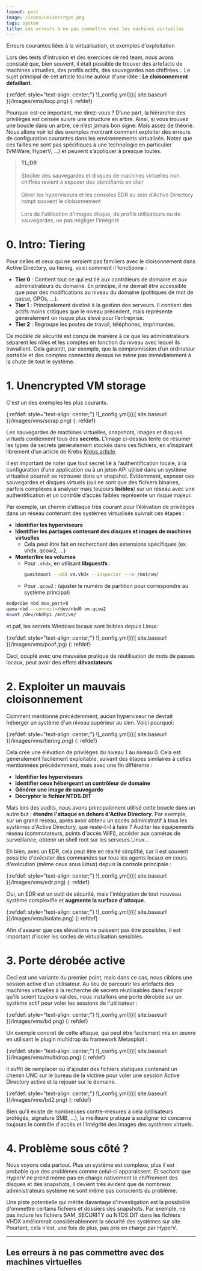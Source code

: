 ```yaml
---
layout: post
image: /icons/uniseccrypt.png
tags: system
title: Les erreurs à ne pas commettre avec les machines virtuelles
---
```


Erreurs courantes liées à la virtualisation, et exemples d'exploitation<br>

Lors des tests d'intrusion et des exercices de red team, nous avons constaté que, bien souvent, il était possible de trouver des artefacts de machines virtuelles, des profils actifs, des sauvegardes non chiffrées... Le sujet principal de cet article tourne autour d'une idée : **Le cloisonnement défaillant**.

{:refdef: style="text-align: center;"}
![_config.yml]({{ site.baseurl }}/images/vms/loop.png)
{: refdef}

Pourquoi est-ce important, me direz-vous ? D’une part, la hiérarchie des privilèges est censée suivre une structure en arbre. Ainsi, si vous trouvez une boucle dans un arbre, ce n’est jamais bon signe. Mais assez de théorie. Nous allons voir ici des exemples montrant comment exploiter des erreurs de configuration courantes dans les environnements virtualisés. Notez que ces failles ne sont pas spécifiques à une technologie en particulier (VMWare, HyperV, ...) et peuvent s’appliquer à presque toutes.

> **TL;DR**<br>  
> Stocker des sauvegardes et disques de machines virtuelles non chiffrés revient à exposer des identifiants en clair<br>  
> Gérer les hyperviseurs et les consoles EDR au sein d'Active Directory rompt souvent le cloisonnement<br>  
> Lors de l'utilisation d'images disque, de profils utilisateurs ou de sauvegardes, ne pas négliger l'intégrité<br>

# 0. Intro: Tiering

Pour celles et ceux qui ne seraient pas familiers avec le cloisonnement dans Active Directory, ou tiering, voici comment il fonctionne :  

* **Tier 0** : Contient tout ce qui est lié aux contrôleurs de domaine et aux administrateurs du domaine. En principe, il ne devrait être accessible que pour des modifications au niveau du domaine (politiques de mot de passe, GPOs, …).  
* **Tier 1** : Principalement destiné à la gestion des serveurs. Il contient des actifs moins critiques que le niveau précédent, mais représente généralement un risque plus élevé pour l’entreprise.  
* **Tier 2** : Regroupe les postes de travail, téléphones, imprimantes.  

Ce modèle de sécurité est conçu de manière à ce que les administrateurs séparent les rôles et les comptes en fonction du niveau avec lequel ils travaillent. Cela garantit, par exemple, que la compromission d’un ordinateur portable et des comptes connectés dessus ne mène pas immédiatement à la chute de tout le système.

# 1. Unencrypted VM storage

C'est un des exemples les plus courants.


{:refdef: style="text-align: center;"}
![_config.yml]({{ site.baseurl }}/images/vms/scrap.png)
{: refdef}

Les sauvegardes de machines virtuelles, snapshots, images et disques virtuels contiennent tous des **secrets**. L’image ci-dessus tente de résumer les types de secrets généralement stockés dans ces fichiers, en s’inspirant librement d’un article de Krebs [Krebs article](https://krebsonsecurity.com/2012/10/the-scrap-value-of-a-hacked-pc-revisited/).  

Il est important de noter que tout secret lié à l’authentification locale, à la configuration d’une application ou à un jeton API utilisé dans un système virtualisé pourrait se retrouver dans un snapshot. Évidemment, exposer ces sauvegardes et disques virtuels (qui ne sont que des fichiers binaires, parfois complexes à analyser mais toujours **lisibles**) sur un réseau avec une authentification et un contrôle d’accès faibles représente un risque majeur.  

Par exemple, un chemin d’attaque très courant pour l’élévation de privilèges dans un réseau contenant des systèmes virtualisés suivrait ces étapes :  

* **Identifier les hyperviseurs**  
* **Identifier les partages contenant des disques et images de machines virtuelles**  
    * Cela peut être fait en recherchant des extensions spécifiques (ex. vhdx, qcow2, …)  
* **Monter/lire les volumes**  
    * Pour `.vhdx`, en utilisant **libguestfs** :  
      ```bash
      guestmount --add vm.vhdx --inspector --ro /mnt/vm/
      ```  
    * Pour `.qcow2` : (ajuster le numéro de partition pour correspondre au système principal)
```bash
modprobe nbd max_part=8
qemu-nbd --connect=/dev/nbd0 vm.qcow2
mount /dev/nbd0p1 /mnt/vm/
```

et paf, les secrets Windows locaux sont lisibles depuis Linux:

{:refdef: style="text-align: center;"}
![_config.yml]({{ site.baseurl }}/images/vms/poof.jpg)
{: refdef}

Ceci, couplé avec une mauvaise pratique de réutilisation de mots de passes locaux, peut avoir des effets **dévastateurs**

# 2. Exploiter un mauvais cloisonnement

Comment mentionné précédemment, aucun hyperviseur ne devrait héberger un système d'un niveau supérieur au sien. Voici pourquoi:

{:refdef: style="text-align: center;"}
![_config.yml]({{ site.baseurl }}/images/vms/tiering.png)
{: refdef}

Cela crée une élévation de privilèges du niveau 1 au niveau 0. Cela est généralement facilement exploitable, suivant des étapes similaires à celles mentionnées précédemment, mais avec une fin différente :  

* **Identifier les hyperviseurs**  
* **Identifier ceux hébergeant un contrôleur de domaine**  
* **Générer une image de sauvegarde**  
* **Décrypter le fichier NTDS.DIT**  

Mais lors des audits, nous avons principalement utilisé cette boucle dans un autre but : **étendre l'attaque en dehors d'Active Directory**. Par exemple, sur un grand réseau, après avoir obtenu un accès administratif à tous les systèmes d'Active Directory, que reste-t-il à faire ? Auditer les équipements réseau (commutateurs, points d'accès WiFi), accéder aux caméras de surveillance, obtenir un shell root sur les serveurs Linux... <br>  

Eh bien, avec un EDR, cela peut être en réalité simplifié, car il est souvent possible d'exécuter des commandes sur tous les agents locaux en cours d'exécution (même ceux sous Linux) depuis la console principale :

{:refdef: style="text-align: center;"}
![_config.yml]({{ site.baseurl }}/images/vms/edr.png)
{: refdef}

Oui, un EDR est un outil de sécurité, mais l'intégration de tout nouveau système complexifie et **augmente la surface d'attaque**.

{:refdef: style="text-align: center;"}
![_config.yml]({{ site.baseurl }}/images/vms/isolate.png)
{: refdef}

Afin d'assurer que ces élévations ne puissent pas être possibles, il est important d'isoler les socles de virtualisation sensibles.


# 3. Porte dérobée active

Ceci est une variante du premier point, mais dans ce cas, nous ciblons une session active d'un utilisateur. Au lieu de parcourir les artefacts des machines virtuelles à la recherche de secrets réutilisables dans l'espoir qu'ils soient toujours valides, nous installons une porte dérobée sur un système actif pour voler les sessions de l'utilisateur :  

{:refdef: style="text-align: center;"}
![_config.yml]({{ site.baseurl }}/images/vms/bd.png)
{: refdef}  

Un exemple concret de cette attaque, qui peut être facilement mis en œuvre en utilisant le plugin multidrop du framework Metasploit :  

{:refdef: style="text-align: center;"}
![_config.yml]({{ site.baseurl }}/images/vms/multidrop.png)
{: refdef}  

Il suffit de remplacer ou d'ajouter des fichiers statiques contenant un chemin UNC sur le bureau de la victime pour voler une session Active Directory active et la rejouer sur le domaine.  

{:refdef: style="text-align: center;"}
![_config.yml]({{ site.baseurl }}/images/vms/bd2.png)
{: refdef}  

Bien qu'il existe de nombreuses contre-mesures à cela (utilisateurs protégés, signature SMB, ...), la meilleure pratique à souligner ici concerne toujours le contrôle d'accès et l'intégrité des images des systèmes virtuels.


# 4. Problème sous côté ?

Nous voyons cela partout. Plus un système est complexe, plus il est probable que des problèmes comme celui-ci apparaissent. Et sachant que HyperV ne prend même pas en charge nativement le chiffrement des disques et des snapshots, il devient très évident que de nombreux administrateurs système ne sont même pas conscients du problème.  

Une piste potentielle qui mérite davantage d'investigation est la possibilité d'ommettre certains fichiers et dossiers des snapshots. Par exemple, ne pas inclure les fichiers SAM, SECURITY ou NTDS.DIT dans les fichiers VHDX améliorerait considérablement la sécurité des systèmes sur site. Pourtant, cela n'est, une fois de plus, pas pris en charge par HyperV.


---
Les erreurs à ne pas commettre avec des machines virtuelles
---
